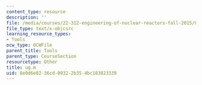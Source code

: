 ```yaml
---
content_type: resource
description: ''
file: /media/courses/22-312-engineering-of-nuclear-reactors-fall-2015/8e0d6e8236cd09322b354bc183823339_ug.m
file_type: text/x-objcsrc
learning_resource_types:
- Tools
ocw_type: OCWFile
parent_title: Tools
parent_type: CourseSection
resourcetype: Other
title: ug.m
uid: 8e0d6e82-36cd-0932-2b35-4bc183823339
---
```

